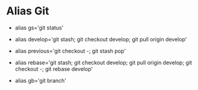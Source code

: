 # Alias Git
- alias gs='git status'

- alias develop='git stash; git checkout develop; git pull origin develop'

- alias previous='git checkout -; git stash pop'

- alias rebase='git stash; git checkout develop; git pull origin develop; git checkout -; git rebase develop'

- alias gb='git branch'
